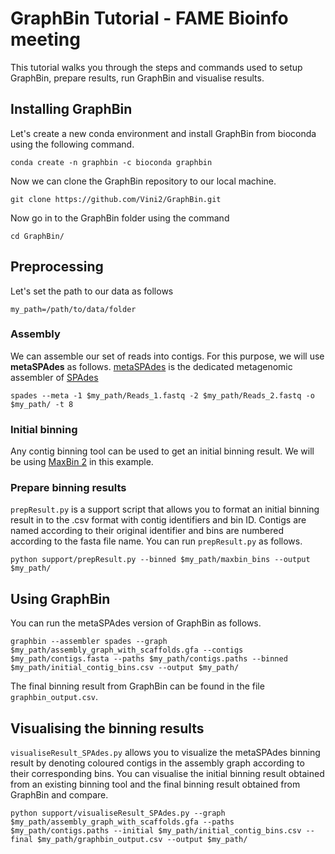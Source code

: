 # GraphBin Tutorial - FAME Bioinfo meeting

This tutorial walks you through the steps and commands used to setup GraphBin, prepare results, run GraphBin and visualise results.

## Installing GraphBin

Let's create a new conda environment and install GraphBin from bioconda using the following command.
```
conda create -n graphbin -c bioconda graphbin
```

Now we can clone the GraphBin repository to our local machine.

```
git clone https://github.com/Vini2/GraphBin.git
```

Now go in to the GraphBin folder using the command

```
cd GraphBin/
```

## Preprocessing

Let's set the path to our data as follows
```
my_path=/path/to/data/folder
```

### Assembly

We can assemble our set of reads into contigs. For this purpose, we will use **metaSPAdes** as follows. [metaSPAdes](https://genome.cshlp.org/content/27/5/824) is the dedicated metagenomic assembler of [SPAdes](http://cab.spbu.ru/software/spades/)
```
spades --meta -1 $my_path/Reads_1.fastq -2 $my_path/Reads_2.fastq -o $my_path/ -t 8
```

### Initial binning

Any contig binning tool can be used to get an initial binning result. We will be using [MaxBin 2](https://sourceforge.net/projects/maxbin2/) in this example.


### Prepare binning results

`prepResult.py` is a support script that allows you to format an initial binning result in to the .csv format with contig identifiers and bin ID. Contigs are named according to their original identifier and bins are numbered according to the fasta file name. You can run `prepResult.py` as follows.

```
python support/prepResult.py --binned $my_path/maxbin_bins --output $my_path/
```

## Using GraphBin

You can run the metaSPAdes version of GraphBin as follows.
```
graphbin --assembler spades --graph $my_path/assembly_graph_with_scaffolds.gfa --contigs $my_path/contigs.fasta --paths $my_path/contigs.paths --binned $my_path/initial_contig_bins.csv --output $my_path/
```

The final binning result from GraphBin can be found in the file `graphbin_output.csv`.

## Visualising the binning results

`visualiseResult_SPAdes.py` allows you to visualize the metaSPAdes binning result by denoting coloured contigs in the assembly graph according to their corresponding bins. You can visualise the initial binning result obtained from an existing binning tool and the final binning result obtained from GraphBin and compare.

```
python support/visualiseResult_SPAdes.py --graph $my_path/assembly_graph_with_scaffolds.gfa --paths $my_path/contigs.paths --initial $my_path/initial_contig_bins.csv --final $my_path/graphbin_output.csv --output $my_path/
```
